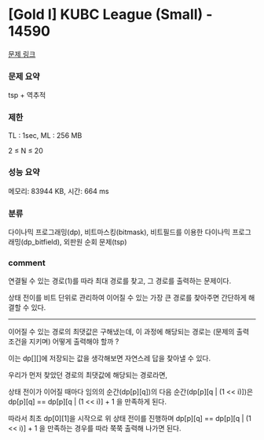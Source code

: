 
# [Gold I] KUBC League (Small) - 14590

[문제 링크](https://www.acmicpc.net/problem/14590)

### 문제 요약

<p> tsp + 역추적 </p>

### 제한

TL : 1sec, ML : 256 MB

2 ≤ N ≤ 20

### 성능 요약

메모리: 83944 KB, 시간: 664 ms

### 분류

다이나믹 프로그래밍(dp), 비트마스킹(bitmask), 비트필드를 이용한 다이나믹 프로그래밍(dp_bitfield), 외판원 순회 문제(tsp)

### comment

연결될 수 있는 경로(1)를 따라 최대 경로를 찾고, 그 경로를 출력하는 문제이다.

상태 전이를 비트 단위로 관리하여 이어질 수 있는 가장 큰 경로를 찾아주면 간단하게 해결할 수 있다.

-----------------------------------------------------------------------------------------------------------------------------------------------------------------------

이어질 수 있는 경로의 최댓값은 구해냈는데, 이 과정에 해당되는 경로는 (문제의 출력 조건을 지키며) 어떻게 출력해야 할까 ?

이는 dp[][]에 저장되는 값을 생각해보면 자연스레 답을 찾아낼 수 있다.

우리가 먼저 찾았던 경로의 최댓값에 해당되는 경로라면,

상태 전이가 이어질 때마다 임의의 순간(dp[p][q])의 다음 순간(dp[p][q | (1 << i)])은 dp[p][q] == dp[p][q | (1 << i)] + 1 을 만족하게 된다.

따라서 최초 dp[0][1]을 시작으로 위 상태 전이를 진행하며 dp[p][q] == dp[p][q | (1 << i)] + 1 을 만족하는 경우를 따라 쭉쭉 출력해 나가면 된다.

